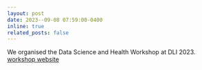 ```yaml
---
layout: post
date: 2023--09-08 07:59:00-0400
inline: true
related_posts: false
---
```


We organised the Data Science and Health Workshop at DLI 2023. [workshop website](https://www.sisonkebiotik.africa/events/workshops/dl-indaba-2023)

